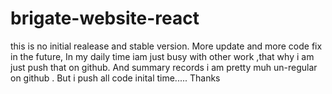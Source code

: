 # brigate-website-react
this is no initial realease and stable version. More update and more code fix in the future, In my daily time iam just busy with other work ,that why i am just push that on github. And summary records i am pretty muh un-regular on github . But i push all code inital time..... Thanks
